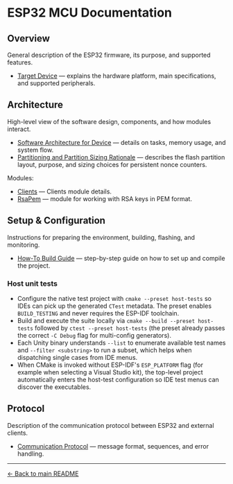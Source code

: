 # ESP32 MCU Documentation

## Overview  
General description of the ESP32 firmware, its purpose, and supported features.  
- [Target Device](../docs/device/target.md) — explains the hardware platform, main specifications, and supported peripherals.  

## Architecture  
High-level view of the software design, components, and how modules interact.  
- [Software Architecture for Device](../docs/device/architecture.md) — details on tasks, memory usage, and system flow.
- [Partitioning and Partition Sizing Rationale](../docs/device/partitions.md) — describes the flash partition layout, purpose, and sizing choices for persistent nonce counters.

Modules:
- [Clients](../docs/device/module-clients.md) — Clients module details.
- [RsaPem](../docs/device/module-rsapem.md) — module for working with RSA keys in PEM format.

## Setup & Configuration
Instructions for preparing the environment, building, flashing, and monitoring.
- [How-To Build Guide](../docs/device/howto.md) — step-by-step guide on how to set up and compile the project.

### Host unit tests
- Configure the native test project with `cmake --preset host-tests` so IDEs can pick up the generated `CTest` metadata. The preset enables `BUILD_TESTING` and never requires the ESP-IDF toolchain.
- Build and execute the suite locally via `cmake --build --preset host-tests` followed by `ctest --preset host-tests` (the preset already passes the correct `-C Debug` flag for multi-config generators).
- Each Unity binary understands `--list` to enumerate available test names and `--filter <substring>` to run a subset, which helps when dispatching single cases from IDE menus.
- When CMake is invoked without ESP-IDF's `ESP_PLATFORM` flag (for example when selecting a Visual Studio kit), the top-level project automatically enters the host-test configuration so IDE test menus can discover the executables.

## Protocol
Description of the communication protocol between ESP32 and external clients.
- [Communication Protocol](../docs/general/protocol.md) — message format, sequences, and error handling.

---

[← Back to main README](../README.md)
